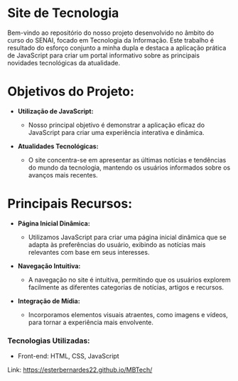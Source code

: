 # Site de Tecnologia 

Bem-vindo ao repositório do nosso projeto desenvolvido no âmbito do curso do SENAI, focado em Tecnologia da Informação. Este trabalho é resultado do esforço conjunto a minha dupla e destaca a aplicação prática de JavaScript para criar um portal informativo sobre as principais novidades tecnológicas da atualidade.

# Objetivos do Projeto:

- **Utilização de JavaScript:**
  - Nosso principal objetivo é demonstrar a aplicação eficaz do JavaScript para criar uma experiência interativa e dinâmica.

- **Atualidades Tecnológicas:**
  - O site concentra-se em apresentar as últimas notícias e tendências do mundo da tecnologia, mantendo os usuários informados sobre os avanços mais recentes.

# Principais Recursos:

- **Página Inicial Dinâmica:**
  - Utilizamos JavaScript para criar uma página inicial dinâmica que se adapta às preferências do usuário, exibindo as notícias mais relevantes com base em seus interesses.

- **Navegação Intuitiva:**
  - A navegação no site é intuitiva, permitindo que os usuários explorem facilmente as diferentes categorias de notícias, artigos e recursos.

- **Integração de Mídia:**
  - Incorporamos elementos visuais atraentes, como imagens e vídeos, para tornar a experiência mais envolvente.

### Tecnologias Utilizadas:

- Front-end: HTML, CSS, JavaScript

Link: https://esterbernardes22.github.io/MBTech/
